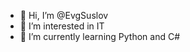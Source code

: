 - 👋 Hi, I’m @EvgSuslov
- 👀 I’m interested in IT
- 🌱 I’m currently learning Python and C#

<!---
EvgSuslov/EvgSuslov is a ✨ special ✨ repository because its `README.md` (this file) appears on your GitHub profile.
You can click the Preview link to take a look at your changes.
--->
